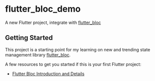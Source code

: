 # flutter_bloc_demo

A new Flutter project, integrate with [flutter_bloc](https://pub.dev/packages/flutter_bloc)

## Getting Started

This project is a starting point for my learning on new and trending state management library [flutter_bloc](https://pub.dev/packages/flutter_bloc).

A few resources to get you started if this is your first Flutter project:

- [Flutter Bloc Introduction and Details](https://bloclibrary.dev/#/)
